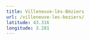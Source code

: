 ```yaml
---
title: Villeneuve-lès-Béziers
url: /villeneuve-les-beziers/
latitude: 43.316
longitude: 3.281
---
```

